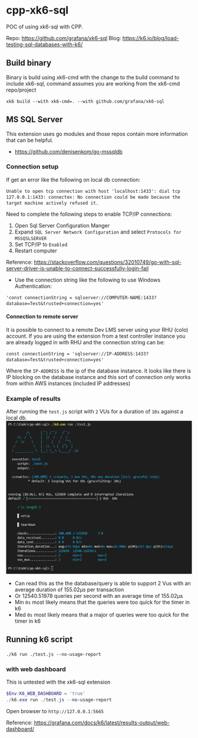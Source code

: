 # cpp-xk6-sql 
POC of using xk6-sql with CPP.

Repo: https://github.com/grafana/xk6-sql
Blog: https://k6.io/blog/load-testing-sql-databases-with-k6/

## Build binary
Binary is build using xk6-cmd with the change to the build command to include xk6-sql, command assumes you are working from the xk6-cmd repo/project
```
xk6 build --with xk6-cmd=. --with github.com/grafana/xk6-sql
```

## MS SQL Server
This extension uses go modules and those repos contain more information that can be helpful.
- https://github.com/denisenkom/go-mssqldb

### Connection setup
If get an error like the following on local db connection: 
```
Unable to open tcp connection with host 'localhost:1433': dial tcp 127.0.0.1:1433: connectex: No connection could be made because the target machine actively refused it.
```
Need to complete the following steps to enable TCP/IP connections:
1. Open Sql Server Configuration Manger
2. Expand `SQL Server Network Configuration` and select `Protocols for MSSQSLSERVER`
3. Set TCP/IP to `Enabled`
4. Restart computer

Reference: https://stackoverflow.com/questions/32010749/go-with-sql-server-driver-is-unable-to-connect-successfully-login-fail

- Use the connection string like the following to use Windows Authentication:
```
'const connectionString = sqlserver://COMPUTER-NAME:1433?database=Test&trusted+connection=yes'
```

#### Connection to remote server
It is possible to connect to a remote Dev LMS server using your RHU (colo) account. If you are using the extension from a test controller instance you are already logged in with RHU and the connection string can be:
```
const connectionString = 'sqlserver://IP-ADDRESS:1433?database=Test&trusted+connection=yes'
```
Where the `IP-ADDRESS` is the ip of the database instance. It looks like there is IP blocking on the database instance and this sort of connection only works from within AWS instances (included IP addresses)

### Example of results
After running the `test.js` script with `2` VUs for a duration of `10s` against a local db.
![results](./assests/results.png)
- Can read this as the the database/query is able to support 2 Vus with an average duration of 155.02µs per transaction
- Or 12540.51978 queries per second with an average time of 155.02µs
- Min `0s` most likely means that the queries were too quick for the timer in k6
- Med `0s` most likely means that a major of queries were too quick for the timer in k6

## Running k6 script
 `./k6 run ./test.js --no-usage-report`

### with web dashboard
This is untested with the xk6-sql extension
``` powershell
$Env:K6_WEB_DASHBOARD = 'true'
./k6.exe run ./test.js --no-usage-report
```

Open browser to  `http://127.0.0.1:5665`

Reference: https://grafana.com/docs/k6/latest/results-output/web-dashboard/